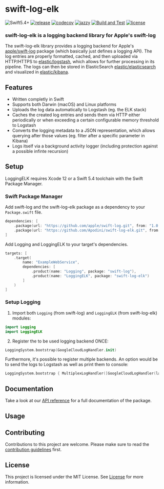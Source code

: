 # swift-log-elk

![Swift5.4+](https://img.shields.io/badge/Swift-5.4%2B-orange.svg?style=flat)
[![release](https://img.shields.io/github/v/release/Apodini/swift-log-elk.svg?include_prereleases&color=blue)](https://github.com/Apodini/swift-log-elk/releases)
[![codecov](https://codecov.io/gh/Apodini/swift-log-elk/branch/develop/graph/badge.svg?token=M9a8FsTExH)](https://codecov.io/gh/Apodini/swift-log-elk)
[![jazzy](https://raw.githubusercontent.com/Apodini/swift-log-elk/gh-pages/badge.svg)](https://apodini.github.io/swift-log-elk/)
[![Build and Test](https://github.com/Apodini/swift-log-elk/actions/workflows/build-and-test.yml/badge.svg)](https://github.com/Apodini/swift-log-elk/actions/workflows/build-and-test.yml)
[![license](https://img.shields.io/badge/license-MIT-blue.svg)](https://github.com/Apodini/swift-log-elk/blob/master/LICENSE)

### **swift-log-elk is a logging backend library for Apple's swift-log**

The swift-log-elk library provides a logging backend for Apple's [apple/swift-log](https://github.com/apple/swift-log/) package (which basically just defines a logging API). The log entries are properly formatted, cached, and then uploaded via HTTP/HTTPS to [elastic/logstash](https://github.com/elastic/logstash), which allows for further processing in its pipeline. The logs can then be stored in ElasticSearch [elastic/elasticsearch](https://github.com/elastic/elasticsearch) and visualized in [elastic/kibana](https://github.com/elastic/kibana).

## Features
- Written completly in Swift
- Supports both Darwin (macOS) and Linux platforms
- Uploads the log data automatically to Logstash (eg. the ELK stack)
- Caches the created log entries and sends them via HTTP either periodically or when exceeding a certain configurable memory threshold to Logstash
- Converts the logging metadata to a JSON representation, which allows querying after those values (eg. filter after a specific parameter in Kibana)
- Logs itself via a background activity logger (including protection against a possible infinte recursion)

## Setup

LoggingELK requires Xcode 12 or a Swift 5.4 toolchain with the Swift Package Manager. 

### Swift Package Manager

Add swift-log and the swift-log-elk package as a dependency to your `Package.swift` file.

```swift
dependencies: [
    .package(url: "https://github.com/apple/swift-log.git", from: "1.0.0"),
    .package(url: "https://github.com/Apodini/swift-log-elk.git", from: "0.1.0")
]
```

Add Logging and LoggingELK to your target's dependencies.

```swift
targets: [
    .target(
        name: "ExampleWebService",
        dependencies: [
            .product(name: "Logging", package: "swift-log"),
            .product(name: "LoggingELK", package: "swift-log-elk")
        ]
    )
]
```

### Setup Logging

1. Import both `Logging` (from swift-log) and `LoggingELK` (from swift-log-elk) modules:

```swift
import Logging
import LoggingELK
```

2. Register the to be used logging backend ONCE:

```swift
LoggingSystem.bootstrap(GoogleCloudLogHandler.init)
```

Furthermore, it's possible to register multiple backends. An option would be to send the logs to Logstash as well as print them to console:

```swift
LoggingSystem.bootstrap { MultiplexLogHandler([GoogleCloudLogHandler(label: $0), StreamLogHandler.standardOutput(label: $0)]) }
```

## Documentation

Take a look at our [API reference](https://apodini.github.io/swift-log-elk/) for a full documentation of the package.

## Usage

## Contributing
Contributions to this project are welcome. Please make sure to read the [contribution guidelines](https://github.com/Apodini/.github/blob/release/CONTRIBUTING.md) first.

## License
This project is licensed under the MIT License. See [License](https://github.com/Apodini/swift-log-elk/blob/release/LICENSE) for more information.
